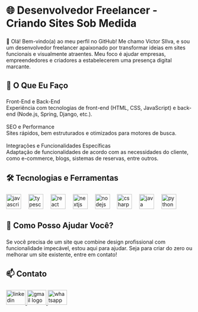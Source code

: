 <h1 align="left">🌐 Desenvolvedor Freelancer - Criando Sites Sob Medida</h1>

###

<p align="left">👋 Olá! Bem-vindo(a) ao meu perfil no GitHub! Me chamo Victor SIlva, e sou um desenvolvedor freelancer apaixonado por transformar ideias em sites funcionais e visualmente atraentes. Meu foco é ajudar empresas, empreendedores e criadores a estabelecerem uma presença digital marcante.</p>

###

<h2 align="left">🚀 O Que Eu Faço</h2>

###

<p align="left">Front-End e Back-End<br>Experiência com tecnologias de front-end (HTML, CSS, JavaScript) e back-end (Node.js, Spring, Django, etc.).<br><br>SEO e Performance<br>Sites rápidos, bem estruturados e otimizados para motores de busca.<br><br>Integrações e Funcionalidades Específicas<br>Adaptação de funcionalidades de acordo com as necessidades do cliente, como e-commerce, blogs, sistemas de reservas, entre outros.</p>

###

<h2 align="left">🛠️ Tecnologias e Ferramentas</h2>

###

<div align="left">
  <img src="https://cdn.jsdelivr.net/gh/devicons/devicon/icons/javascript/javascript-original.svg" height="40" alt="javascript logo"  />
  <img width="12" />
  <img src="https://cdn.jsdelivr.net/gh/devicons/devicon/icons/typescript/typescript-original.svg" height="40" alt="typescript logo"  />
  <img width="12" />
  <img src="https://cdn.jsdelivr.net/gh/devicons/devicon/icons/react/react-original.svg" height="40" alt="react logo"  />
  <img width="12" />
  <img src="https://cdn.jsdelivr.net/gh/devicons/devicon/icons/nextjs/nextjs-original.svg" height="40" alt="nextjs logo"  />
  <img width="12" />
  <img src="https://cdn.jsdelivr.net/gh/devicons/devicon/icons/nodejs/nodejs-original.svg" height="40" alt="nodejs logo"  />
  <img width="12" />
  <img src="https://cdn.jsdelivr.net/gh/devicons/devicon/icons/csharp/csharp-original.svg" height="40" alt="csharp logo"  />
  <img width="12" />
  <img src="https://cdn.jsdelivr.net/gh/devicons/devicon/icons/java/java-original.svg" height="40" alt="java logo"  />
  <img width="12" />
  <img src="https://cdn.jsdelivr.net/gh/devicons/devicon/icons/python/python-original.svg" height="40" alt="python logo"  />
</div>

###

<h2 align="left">💼 Como Posso Ajudar Você?</h2>

###

<p align="left">Se você precisa de um site que combine design profissional com funcionalidade impecável, estou aqui para ajudar. Seja para criar do zero ou melhorar um site existente, entre em contato!</p>

###

<h2 align="left">📫 Contato</h2>

###

<div align="left">
  <a href="https://www.linkedin.com/in/victor-silva-8b34212b7/" target="_blank">
    <img src="https://raw.githubusercontent.com/maurodesouza/profile-readme-generator/master/src/assets/icons/social/linkedin/default.svg" width="52" height="40" alt="linkedin logo"  />
  </a>
  <a href="https://criarmeulink.com.br/u/1733862373" target="_blank">
    <img src="https://raw.githubusercontent.com/maurodesouza/profile-readme-generator/master/src/assets/icons/social/gmail/default.svg" width="52" height="40" alt="gmail logo"  />
  </a>
  <a href="https://wa.me/5583987334562" target="_blank">
    <img src="https://raw.githubusercontent.com/maurodesouza/profile-readme-generator/master/src/assets/icons/social/whatsapp/default.svg" width="52" height="40" alt="whatsapp logo"  />
  </a>
</div>

###


###
